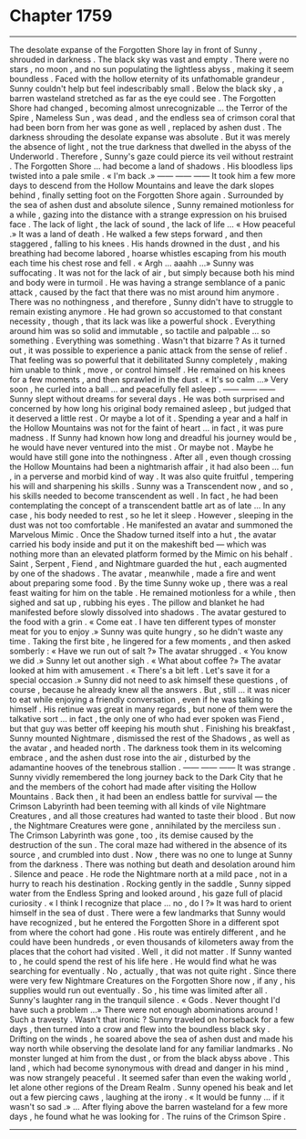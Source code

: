 
# Chapter 1759


---

The desolate expanse of the Forgotten Shore lay in front of Sunny , shrouded in darkness .
The black sky was vast and empty . There were no stars , no moon , and no sun populating the lightless abyss , making it seem boundless . Faced with the hollow eternity of its unfathomable grandeur , Sunny couldn't help but feel indescribably small .
Below the black sky , a barren wasteland stretched as far as the eye could see . The Forgotten Shore had changed , becoming almost unrecognizable … the Terror of the Spire , Nameless Sun , was dead , and the endless sea of crimson coral that had been born from her was gone as well , replaced by ashen dust .
The darkness shrouding the desolate expanse was absolute . But it was merely the absence of light , not the true darkness that dwelled in the abyss of the Underworld . Therefore , Sunny's gaze could pierce its veil without restraint .
The Forgotten Shore … had become a land of shadows .
His bloodless lips twisted into a pale smile .
« I'm back .»
—— —— ——
It took him a few more days to descend from the Hollow Mountains and leave the dark slopes behind , finally setting foot on the Forgotten Shore again .
Surrounded by the sea of ashen dust and absolute silence , Sunny remained motionless for a while , gazing into the distance with a strange expression on his bruised face .
The lack of light , the lack of sound , the lack of life …
« How peaceful .»
It was a land of death .
He walked a few steps forward , and then staggered , falling to his knees . His hands drowned in the dust , and his breathing had become labored , hoarse whistles escaping from his mouth each time his chest rose and fell .
« Argh … aaahh …»
Sunny was suffocating .
It was not for the lack of air , but simply because both his mind and body were in turmoil . He was having a strange semblance of a panic attack , caused by the fact that there was no mist around him anymore .
There was no nothingness , and therefore , Sunny didn't have to struggle to remain existing anymore . He had grown so accustomed to that constant necessity , though , that its lack was like a powerful shock . Everything around him was so solid and immutable , so tactile and palpable … so something .
Everything was something . Wasn't that bizarre ?
As it turned out , it was possible to experience a panic attack from the sense of relief . That feeling was so powerful that it debilitated Sunny completely , making him unable to think , move , or control himself . He remained on his knees for a few moments , and then sprawled in the dust .
« It's so calm …»
Very soon , he curled into a ball … and peacefully fell asleep .
—— —— ——
Sunny slept without dreams for several days . He was both surprised and concerned by how long his original body remained asleep , but judged that it deserved a little rest .
Or maybe a lot of it . Spending a year and a half in the Hollow Mountains was not for the faint of heart … in fact , it was pure madness . If Sunny had known how long and dreadful his journey would be , he would have never ventured into the mist .
Or maybe not . Maybe he would have still gone into the nothingness . After all , even though crossing the Hollow Mountains had been a nightmarish affair , it had also been … fun , in a perverse and morbid kind of way .
It was also quite fruitful , tempering his will and sharpening his skills .
Sunny was a Transcendent now , and so , his skills needed to become transcendent as well . In fact , he had been contemplating the concept of a transcendent battle art as of late …
In any case , his body needed to rest , so he let it sleep . However , sleeping in the dust was not too comfortable .
He manifested an avatar and summoned the Marvelous Mimic . Once the Shadow turned itself into a hut , the avatar carried his body inside and put it on the makeshift bed — which was nothing more than an elevated platform formed by the Mimic on his behalf .
Saint , Serpent , Fiend , and Nightmare guarded the hut , each augmented by one of the shadows . The avatar , meanwhile , made a fire and went about preparing some food .
By the time Sunny woke up , there was a real feast waiting for him on the table . He remained motionless for a while , then sighed and sat up , rubbing his eyes . The pillow and blanket he had manifested before slowly dissolved into shadows .
The avatar gestured to the food with a grin .
« Come eat . I have ten different types of monster meat for you to enjoy .»
Sunny was quite hungry , so he didn't waste any time .
Taking the first bite , he lingered for a few moments , and then asked somberly :
« Have we run out of salt ?»
The avatar shrugged .
« You know we did .»
Sunny let out another sigh .
« What about coffee ?»
The avatar looked at him with amusement .
« There's a bit left . Let's save it for a special occasion .»
Sunny did not need to ask himself these questions , of course , because he already knew all the answers . But , still … it was nicer to eat while enjoying a friendly conversation , even if he was talking to himself .
His retinue was great in many regards , but none of them were the talkative sort … in fact , the only one of who had ever spoken was Fiend , but that guy was better off keeping his mouth shut .
Finishing his breakfast , Sunny mounted Nightmare , dismissed the rest of the Shadows , as well as the avatar , and headed north .
The darkness took them in its welcoming embrace , and the ashen dust rose into the air , disturbed by the adamantine hooves of the tenebrous stallion .
—— —— ——
It was strange .
Sunny vividly remembered the long journey back to the Dark City that he and the members of the cohort had made after visiting the Hollow Mountains . Back then , it had been an endless battle for survival — the Crimson Labyrinth had been teeming with all kinds of vile Nightmare Creatures , and all those creatures had wanted to taste their blood .
But now , the Nightmare Creatures were gone , annihilated by the merciless sun .
The Crimson Labyrinth was gone , too , its demise caused by the destruction of the sun .
The coral maze had withered in the absence of its source , and crumbled into dust . Now , there was no one to lunge at Sunny from the darkness . There was nothing but death and desolation around him .
Silence and peace .
He rode the Nightmare north at a mild pace , not in a hurry to reach his destination . Rocking gently in the saddle , Sunny sipped water from the Endless Spring and looked around , his gaze full of placid curiosity .
« I think I recognize that place … no , do I ?»
It was hard to orient himself in the sea of dust . There were a few landmarks that Sunny would have recognized , but he entered the Forgotten Shore in a different spot from where the cohort had gone . His route was entirely different , and he could have been hundreds , or even thousands of kilometers away from the places that the cohort had visited .
Well , it did not matter . If Sunny wanted to , he could spend the rest of his life here . He would find what he was searching for eventually .
No , actually , that was not quite right .
Since there were very few Nightmare Creatures on the Forgotten Shore now , if any , his supplies would run out eventually . So , his time was limited after all .
Sunny's laughter rang in the tranquil silence .
« Gods . Never thought I'd have such a problem …»
There were not enough abominations around ! Such a travesty .
Wasn't that ironic ?
Sunny traveled on horseback for a few days , then turned into a crow and flew into the boundless black sky . Drifting on the winds , he soared above the sea of ashen dust and made his way north while observing the desolate land for any familiar landmarks .
No monster lunged at him from the dust , or from the black abyss above . This land , which had become synonymous with dread and danger in his mind , was now strangely peaceful .
It seemed safer than even the waking world , let alone other regions of the Dream Realm .
Sunny opened his beak and let out a few piercing caws , laughing at the irony .
« It would be funny … if it wasn't so sad .»
… After flying above the barren wasteland for a few more days , he found what he was looking for .
The ruins of the Crimson Spire .

---


